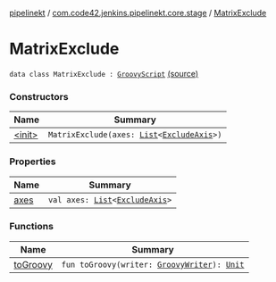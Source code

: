 [pipelinekt](../../index.md) / [com.code42.jenkins.pipelinekt.core.stage](../index.md) / [MatrixExclude](./index.md)

# MatrixExclude

`data class MatrixExclude : `[`GroovyScript`](../../com.code42.jenkins.pipelinekt.core.writer/-groovy-script/index.md) [(source)](https://github.com/code42/pipelinekt/tree/master/core/src/main/kotlin/com/code42/jenkins/pipelinekt/core/stage/MatrixExclude.kt#L7)

### Constructors

| Name | Summary |
|---|---|
| [&lt;init&gt;](-init-.md) | `MatrixExclude(axes: `[`List`](https://kotlinlang.org/api/latest/jvm/stdlib/kotlin.collections/-list/index.html)`<`[`ExcludeAxis`](../-exclude-axis/index.md)`>)` |

### Properties

| Name | Summary |
|---|---|
| [axes](axes.md) | `val axes: `[`List`](https://kotlinlang.org/api/latest/jvm/stdlib/kotlin.collections/-list/index.html)`<`[`ExcludeAxis`](../-exclude-axis/index.md)`>` |

### Functions

| Name | Summary |
|---|---|
| [toGroovy](to-groovy.md) | `fun toGroovy(writer: `[`GroovyWriter`](../../com.code42.jenkins.pipelinekt.core.writer/-groovy-writer/index.md)`): `[`Unit`](https://kotlinlang.org/api/latest/jvm/stdlib/kotlin/-unit/index.html) |
